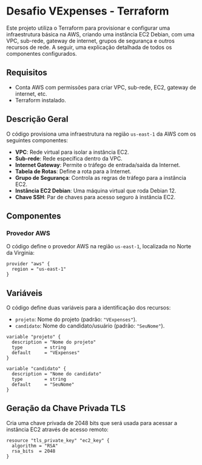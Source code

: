 # Desafio VExpenses - Terraform

Este projeto utiliza o Terraform para provisionar e configurar uma infraestrutura básica na AWS, criando uma instância EC2 Debian, com uma VPC, sub-rede, gateway de internet, grupos de segurança e outros recursos de rede. A seguir, uma explicação detalhada de todos os componentes configurados.

## Requisitos
- Conta AWS com permissões para criar VPC, sub-rede, EC2, gateway de internet, etc.
- Terraform instalado.

## Descrição Geral
O código provisiona uma infraestrutura na região `us-east-1` da AWS com os seguintes componentes:
- **VPC**: Rede virtual para isolar a instância EC2.
- **Sub-rede**: Rede específica dentro da VPC.
- **Internet Gateway**: Permite o tráfego de entrada/saída da Internet.
- **Tabela de Rotas**: Define a rota para a Internet.
- **Grupo de Segurança**: Controla as regras de tráfego para a instância EC2.
- **Instância EC2 Debian**: Uma máquina virtual que roda Debian 12.
- **Chave SSH**: Par de chaves para acesso seguro à instância EC2.

## Componentes

### Provedor AWS
O código define o provedor AWS na região `us-east-1`, localizada no Norte da Virgínia:
```hcl
provider "aws" {
  region = "us-east-1"
}
```

## Variáveis
O código define duas variáveis para a identificação dos recursos:
- `projeto`: Nome do projeto (padrão: `"VExpenses"`).
- `candidato`: Nome do candidato/usuário (padrão: `"SeuNome"`).

```hcl
variable "projeto" {
  description = "Nome do projeto"
  type        = string
  default     = "VExpenses"
}

variable "candidato" {
  description = "Nome do candidato"
  type        = string
  default     = "SeuNome"
}
```
## Geração da Chave Privada TLS
Cria uma chave privada de 2048 bits que será usada para acessar a instância EC2 através de acesso remoto:

```hcl
resource "tls_private_key" "ec2_key" {
  algorithm = "RSA"
  rsa_bits  = 2048
}
```
